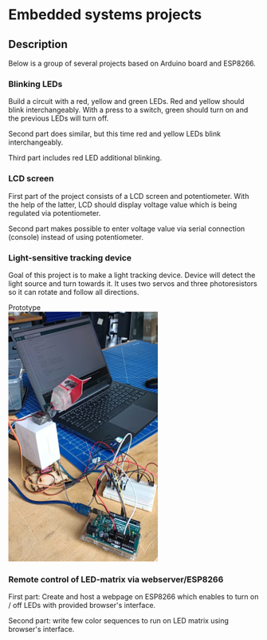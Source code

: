 # Embedded systems projects

## Description

Below is a group of several projects based on Arduino board and ESP8266.

### Blinking LEDs

Build a circuit with a red, yellow and green LEDs. Red and yellow should blink
interchangeably. With a press to a switch, green should turn on and the previous
LEDs will turn off.

Second part does similar, but this time red and yellow LEDs blink interchangeably.

Third part includes red LED additional blinking.

### LCD screen

First part of the project consists of a LCD screen and potentiometer. With the
help of the latter, LCD should display voltage value which is being regulated
via potentiometer.

Second part makes possible to enter voltage value via serial connection (console)
instead of using potentiometer.

### Light-sensitive tracking device

Goal of this project is to make a light tracking device. Device will detect the
light source and turn towards it. It uses two servos and three photoresistors so
it can rotate and follow all directions.

Prototype
<br>
<img src="./light-tracking-device/prototype.jpg" alt="Prototype" width="300" height="500">

### Remote control of LED-matrix via webserver/ESP8266 

First part: Create and host a webpage on ESP8266 which enables to turn on / off
LEDs with provided browser's interface.

Second part: write few color sequences to run on LED matrix using browser's
interface.
